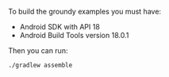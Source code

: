 To build the groundy examples you must have:

- Android SDK with API 18
- Android Build Tools version 18.0.1

Then you can run:

    ./gradlew assemble